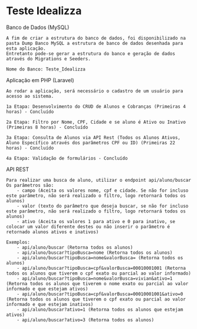 # Teste Idealizza

Banco de Dados (MySQL)

    A fim de criar a estrutura do banco de dados, foi disponibilizado na pasta Dump Banco MySQL a estrutura de banco de dados desenhada para esta aplicação. 
    Entretanto pode-se gerar a estrutura do banco e geração de dados através do Migrations e Seeders.
	
    Nome do Banco: Teste_Idealizza

Aplicação em PHP (Laravel)

    Ao rodar a aplicação, será necessário o cadastro de um usuário para acesso ao sistema.

    1a Etapa: Desenvolvimento do CRUD de Alunos e Cobranças (Primeiras 4 horas) - Concluído

    2a Etapa: Filtro por Nome, CPF, Cidade e se aluno é Ativo ou Inativo (Primeiras 8 horas) - Concluído

    3a Etapa: Consulta de Alunos via API Rest (Todos os Alunos Ativos, Aluno Específico através dos parâmetros CPF ou ID) (Primeiras 22 horas) - Concluído
    
    4a Etapa: Validação de formulários - Concluído
    
API REST

    Para realizar uma busca de aluno, utilizar o endpoint api/aluno/buscar
    Os parâmetros são:
        - campo (Aceita os valores nome, cpf e cidade. Se não for incluso este parâmetro, não será realizado o filtro, logo retornará todos os alunos)
        - valor (texto do parâmetro que deseja buscar, se não for incluso este parâmetro, não será realizado o filtro, logo retornará todos os alunos)
        - ativo (Aceita os valores 1 para ativo e 0 para inativo, se colocar um valor diferente destes ou não inserir o parâmetro é retornado alunos ativos e inativos)

    Exemplos:
        - api/aluno/buscar (Retorna todos os alunos)
        - api/aluno/buscar?tipoBusca=nome (Retorna todos os alunos)
        - api/aluno/buscar?tipoBusca=nome&valorBusca= (Retorna todos os alunos)
        - api/aluno/buscar?tipoBusca=cpf&valorBusca=00010001001 (Retorna todos os alunos que tiverem o cpf exato ou parcial ao valor informado)
        - api/aluno/buscar?tipoBusca=nome&valorBusca=vivian&ativo=1 (Retorna todos os alunos que tiverem o nome exato ou parcial ao valor informado e que estejam ativos)
        - api/aluno/buscar?tipoBusca=cpf&valorBusca=00010001001&ativo=0 (Retorna todos os alunos que tiverem o cpf exato ou parcial ao valor informado e que estejam inativos)
        - api/aluno/buscar?ativo=1 (Retorna todos os alunos que estejam ativos)
        - api/aluno/buscar?ativo=3 (Retorna todos os alunos)

